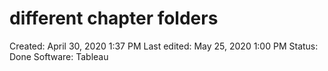 # different chapter folders

Created: April 30, 2020 1:37 PM
Last edited: May 25, 2020 1:00 PM
Status: Done
Software: Tableau